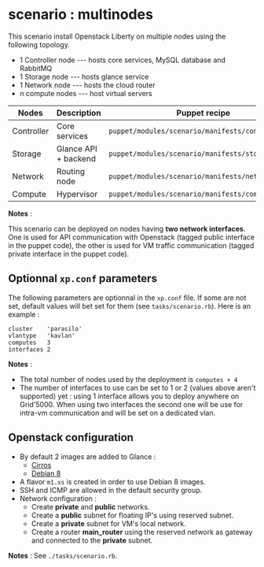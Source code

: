 # scenario : multinodes

This scenario install Openstack Liberty on multiple nodes using the following topology.

* 1 Controller node --- hosts core services, MySQL database and RabbitMQ
* 1 Storage node --- hosts glance service
* 1 Network node --- hosts the cloud router
* n compute nodes --- host virtual servers


Nodes         | Description         | Puppet recipe
--------------|-------------------- | -------------
Controller    | Core services       | `puppet/modules/scenario/manifests/controller.pp`
Storage       | Glance API + backend| `puppet/modules/scenario/manifests/storage.pp`
Network       | Routing node        | `puppet/modules/scenario/manifests/network.pp`
Compute       | Hypervisor          | `puppet/modules/scenario/manifests/compute.pp`

__Notes__ :

This scenario can be deployed on nodes having **two network interfaces**. One is used for API
communication with Openstack (tagged public interface in the puppet code), the other
is used for VM traffic communication (tagged private interface in the puppet code).

## Optionnal ```xp.conf``` parameters

The following parameters are optionnal in the ```xp.conf``` file. If some are not set,
default values will bet set for them (see ```tasks/scenario.rb```). Here is an example :

```
cluster    'parasilo'
vlantype   'kavlan'
computes   3
interfaces 2
```

__Notes__ :  

* The total number of nodes used by the deployment is ```computes + 4```
* The number of interfaces to use can be set to 1 or 2 (values above aren't supported) yet : using 1 interface allows you to deploy anywhere on Grid'5000. When using two interfaces the second one will be use for intra-vm communication and will be set on a dedicated vlan.



## Openstack configuration

* By default 2 images are added to Glance :
  * [Cirros](http://download.cirros-cloud.net/0.3.4)
  * [Debian 8](http://cdimage.debian.org/cdimage/openstack/)
* A flavor `m1.xs` is created in order to use Debian 8 images.
* SSH and ICMP are allowed in the default security group.
* Network configuration :
  * Create __private__ and __public__ networks.
  * Create a __public__ subnet for floating IP's using reserved subnet.
  * Create a __private__ subnet for VM's local network.
  * Create a router __main_router__ using the reserved network as gateway and connected to the __private__ subnet.

__Notes__ : See `./tasks/scenario.rb`.
